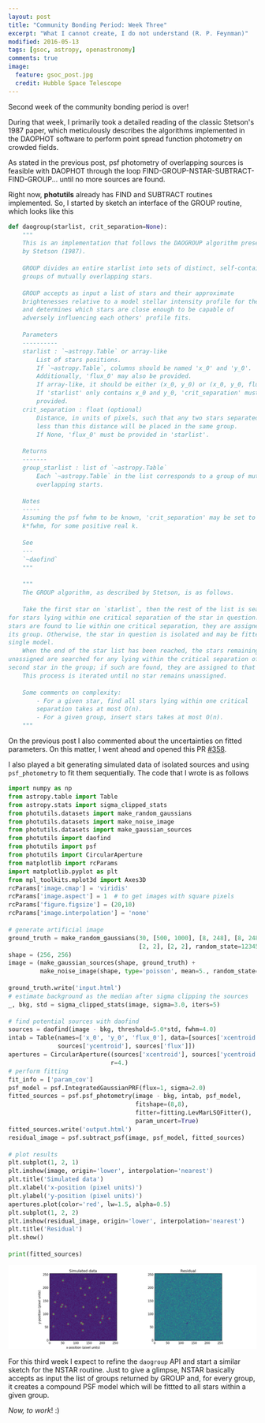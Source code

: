 ```yaml
---
layout: post
title: "Community Bonding Period: Week Three"
excerpt: "What I cannot create, I do not understand (R. P. Feynman)"
modified: 2016-05-13
tags: [gsoc, astropy, openastronomy]
comments: true
image:
  feature: gsoc_post.jpg
  credit: Hubble Space Telescope
---
```


Second week of the community bonding period is over!

During that week, I primarily took a detailed reading of the classic Stetson's 1987 paper, which meticulously describes the algorithms implemented in the DAOPHOT software to perform point spread function photometry on crowded fields.

As stated in the previous post, psf photometry of overlapping sources is feasible with DAOPHOT through the loop FIND-GROUP-NSTAR-SUBTRACT-FIND-GROUP... until no more sources are found.

Right now, **photutils** already has FIND and SUBTRACT routines implemented. 
So, I started by sketch an interface of the GROUP routine, which looks like this

```python
def daogroup(starlist, crit_separation=None):
    """
    This is an implementation that follows the DAOGROUP algorithm presented
    by Stetson (1987).

    GROUP divides an entire starlist into sets of distinct, self-contained
    groups of mutually overlapping stars.

    GROUP accepts as input a list of stars and their approximate
    brightenesses relative to a model stellar intensity profile for the frame
    and determines which stars are close enough to be capable of
    adversely influencing each others' profile fits.

    Parameters
    ----------
    starlist : `~astropy.Table` or array-like
        List of stars positions.
        If `~astropy.Table`, columns should be named 'x_0' and 'y_0'.
        Additionally, 'flux_0' may also be provided. 
        If array-like, it should be either (x_0, y_0) or (x_0, y_0, flux_0).
        If 'starlist' only contains x_0 and y_0, 'crit_separation' must be
        provided.
    crit_separation : float (optional)
        Distance, in units of pixels, such that any two stars separated by
        less than this distance will be placed in the same group.
        If None, 'flux_0' must be provided in 'starlist'.
    
    Returns
    -------
    group_starlist : list of `~astropy.Table`
        Each `~astropy.Table` in the list corresponds to a group of mutually
        overlapping starts.

    Notes
    -----
    Assuming the psf fwhm to be known, 'crit_separation' may be set to
    k*fwhm, for some positive real k.

    See
    ---
    `~daofind`
    """

    """
    The GROUP algorithm, as described by Stetson, is as follows.

    Take the first star on `starlist`, then the rest of the list is searched
for stars lying within one critical separation of the star in question. If any
stars are found to lie within one critical separation, they are assigned to
its group. Otherwise, the star in question is isolated and may be fitted by a
single model.
    When the end of the star list has been reached, the stars remaining
unassigned are searched for any lying within the critical separation of the
second star in the group; if such are found, they are assigned to that group.
    This process is iterated until no star remains unassigned.

    Some comments on complexity:
        - For a given star, find all stars lying within one critical
        separation takes at most O(n).
        - For a given group, insert stars takes at most O(n).
    """
```

On the previous post I also commented about the uncertainties on fitted parameters. On this matter, I went ahead and opened this PR [#358](https://github.com/astropy/photutils/pull/358).

I also played a bit generating simulated data of isolated sources and using `psf_photometry` to fit them sequentially. The code that I wrote is as follows

```python
import numpy as np
from astropy.table import Table
from astropy.stats import sigma_clipped_stats
from photutils.datasets import make_random_gaussians
from photutils.datasets import make_noise_image
from photutils.datasets import make_gaussian_sources
from photutils import daofind
from photutils import psf
from photutils import CircularAperture
from matplotlib import rcParams
import matplotlib.pyplot as plt
from mpl_toolkits.mplot3d import Axes3D
rcParams['image.cmap'] = 'viridis'
rcParams['image.aspect'] = 1  # to get images with square pixels
rcParams['figure.figsize'] = (20,10)
rcParams['image.interpolation'] = 'none'

# generate artificial image
ground_truth = make_random_gaussians(30, [500, 1000], [8, 248], [8, 248],
                                     [2, 2], [2, 2], random_state=12345)
shape = (256, 256)
image = (make_gaussian_sources(shape, ground_truth) +
         make_noise_image(shape, type='poisson', mean=5., random_state=12345))

ground_truth.write('input.html')
# estimate background as the median after sigma clipping the sources
_, bkg, std = sigma_clipped_stats(image, sigma=3.0, iters=5)

# find potential sources with daofind
sources = daofind(image - bkg, threshold=5.0*std, fwhm=4.0)
intab = Table(names=['x_0', 'y_0', 'flux_0'], data=[sources['xcentroid'],
              sources['ycentroid'], sources['flux']])
apertures = CircularAperture((sources['xcentroid'], sources['ycentroid']),
                             r=4.)
# perform fitting
fit_info = ['param_cov']
psf_model = psf.IntegratedGaussianPRF(flux=1, sigma=2.0)
fitted_sources = psf.psf_photometry(image - bkg, intab, psf_model,
                                    fitshape=(8,8),
                                    fitter=fitting.LevMarLSQFitter(),
                                    param_uncert=True)
fitted_sources.write('output.html')
residual_image = psf.subtract_psf(image, psf_model, fitted_sources)

# plot results
plt.subplot(1, 2, 1)
plt.imshow(image, origin='lower', interpolation='nearest')
plt.title('Simulated data')
plt.xlabel('x-position (pixel units)')
plt.ylabel('y-position (pixel units)')
apertures.plot(color='red', lw=1.5, alpha=0.5)
plt.subplot(1, 2, 2)
plt.imshow(residual_image, origin='lower', interpolation='nearest')
plt.title('Residual')
plt.show()

print(fitted_sources)
```

![alt text](../images/week_three/sim_data.png)

For this third week I expect to refine the `daogroup` API and start a similar sketch for the NSTAR routine. Just to give a glimpse, NSTAR basically accepts as input the list of groups returned by GROUP and, for every group, it creates a compound PSF model which will be fittted to all stars within a given group.

*Now, to work*! :)
